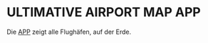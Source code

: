 ULTIMATIVE AIRPORT MAP APP
==========================

Die [APP](http://niekes.github.io/opendata/) zeigt alle Flughäfen, auf der Erde.